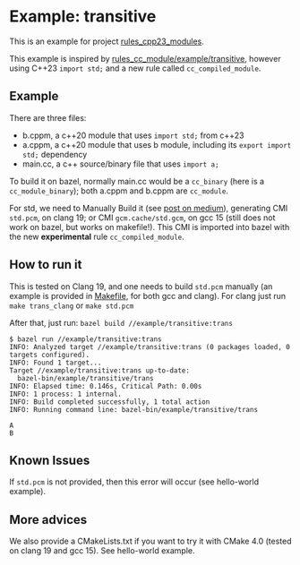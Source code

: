 # Example: transitive

This is an example for project [rules_cpp23_modules](https://github.com/igormcoelho/rules_cpp23_modules).

This example is inspired by [rules_cc_module/example/transitive](https://github.com/rnburn/rules_cc_module/tree/main/example/transitive), however using C++23 `import std;` and a new rule called `cc_compiled_module`.

## Example

There are three files:

- b.cppm, a c++20 module that uses `import std;` from c++23
- a.cppm, a c++20 module that uses b module, including its `export import std;` dependency
- main.cc, a c++ source/binary file that uses `import a;`

To build it on bazel, normally main.cc would be a `cc_binary` (here is a `cc_module_binary`); both a.cppm and b.cppm are `cc_module`. 

For std, we need to Manually Build it (see [post on medium](https://igormcoelho.medium.com/its-time-to-use-cxx-modules-on-modern-c-41a574b77e83)), generating CMI `std.pcm`, on clang 19; or CMI `gcm.cache/std.gcm`, on gcc 15 (still does not work on bazel, but works on makefile!).
This CMI is imported into bazel with the new **experimental** rule `cc_compiled_module`.

## How to run it

This is tested on Clang 19, and one needs to build `std.pcm` manually (an example is provided in [Makefile](Makefile), for both gcc and clang). For clang just run `make trans_clang` or `make std.pcm`

After that, just run: `bazel build //example/transitive:trans`

```
$ bazel run //example/transitive:trans
INFO: Analyzed target //example/transitive:trans (0 packages loaded, 0 targets configured).
INFO: Found 1 target...
Target //example/transitive:trans up-to-date:
  bazel-bin/example/transitive/trans
INFO: Elapsed time: 0.146s, Critical Path: 0.00s
INFO: 1 process: 1 internal.
INFO: Build completed successfully, 1 total action
INFO: Running command line: bazel-bin/example/transitive/trans

A
B
```

## Known Issues

If `std.pcm` is not provided, then this error will occur (see hello-world example).

## More advices

We also provide a CMakeLists.txt if you want to try it with CMake 4.0 (tested on clang 19 and gcc 15). See hello-world example.

